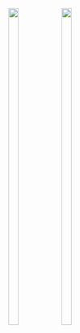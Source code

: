 <p>

  <img src = "https://user-images.githubusercontent.com/125651843/226234057-d600379b-aba1-4048-bf9b-4df0b12e2c3b.png" width=20% height=40%>
  <img src = "https://user-images.githubusercontent.com/125651843/226234064-473d02ef-af7e-4889-8117-99a9907256a1.png" width=20% height=40%>

</p>
